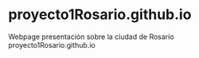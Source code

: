 # proyecto1Rosario.github.io
Webpage presentación sobre la ciudad de Rosario
proyecto1Rosario.github.io

